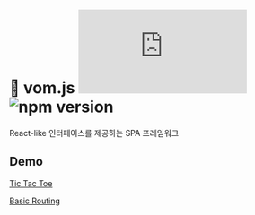# :eyes: vom.js ![gzip size](https://img.badgesize.io/https://cdn.jsdelivr.net/npm/vomjs/dist/vom.js?label=gzip&compression=gzip)  ![npm version](https://img.shields.io/npm/v/vomjs)
React-like 인터페이스를 제공하는 SPA 프레임워크

## Demo

[Tic Tac Toe](https://githubbox.com/Xvezda/vom.js/tree/main/examples/tic-tac-toe)

[Basic Routing](https://githubbox.com/Xvezda/vom.js/tree/main/examples/basic-routing)

